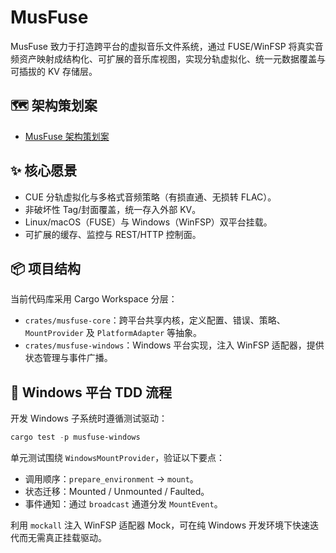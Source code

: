 # MusFuse

MusFuse 致力于打造跨平台的虚拟音乐文件系统，通过 FUSE/WinFSP 将真实音频资产映射成结构化、可扩展的音乐库视图，实现分轨虚拟化、统一元数据覆盖与可插拔的 KV 存储层。

## 🗺️ 架构策划案

- [MusFuse 架构策划案](docs/architecture.md)

## ✨ 核心愿景

- CUE 分轨虚拟化与多格式音频策略（有损直通、无损转 FLAC）。
- 非破坏性 Tag/封面覆盖，统一存入外部 KV。
- Linux/macOS（FUSE）与 Windows（WinFSP）双平台挂载。
- 可扩展的缓存、监控与 REST/HTTP 控制面。

## 📦 项目结构

当前代码库采用 Cargo Workspace 分层：

- `crates/musfuse-core`：跨平台共享内核，定义配置、错误、策略、`MountProvider` 及 `PlatformAdapter` 等抽象。
- `crates/musfuse-windows`：Windows 平台实现，注入 WinFSP 适配器，提供状态管理与事件广播。

## 🧪 Windows 平台 TDD 流程

开发 Windows 子系统时遵循测试驱动：

```powershell
cargo test -p musfuse-windows
```

单元测试围绕 `WindowsMountProvider`，验证以下要点：

- 调用顺序：`prepare_environment` → `mount`。
- 状态迁移：Mounted / Unmounted / Faulted。
- 事件通知：通过 `broadcast` 通道分发 `MountEvent`。

利用 `mockall` 注入 WinFSP 适配器 Mock，可在纯 Windows 开发环境下快速迭代而无需真正挂载驱动。